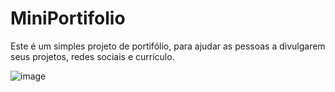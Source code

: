 # MiniPortifolio

Este é um simples projeto de portifólio, para ajudar as pessoas a divulgarem seus projetos, redes sociais e currículo.


![image](https://user-images.githubusercontent.com/88680447/196011848-f0de19b4-639d-4cb5-ba10-32980887151e.png)
